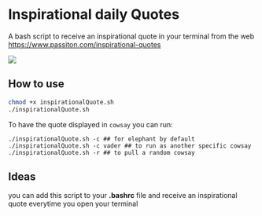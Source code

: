 # Inspirational daily Quotes
A bash script to receive an inspirational quote in your terminal from the web https://www.passiton.com/inspirational-quotes

![](https://media.giphy.com/media/ZyGf0ZcLwAMnK/giphy.gif)

## How to use
```bash
chmod +x inspirationalQuote.sh
./inspirationalQuote.sh
```
To have the quote displayed in `cowsay` you can run:
```
./inspirationalQuote.sh -c ## for elephant by default
./inspirationalQuote.sh -c vader ## to run as another specific cowsay
./inspirationalQuote.sh -r ## to pull a random cowsay
```
## Ideas

you can add this script to your **.bashrc** file and receive an inspirational quote everytime you open your terminal
